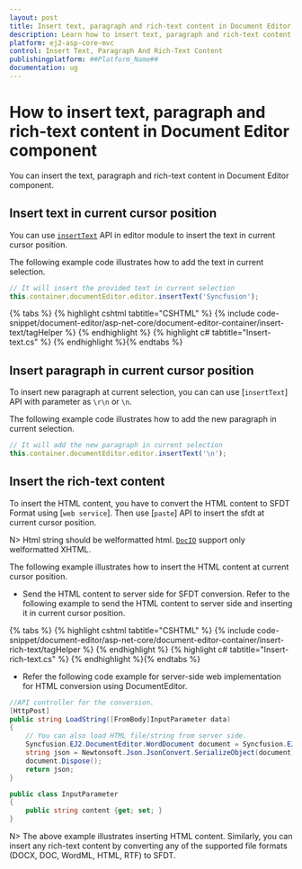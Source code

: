 ```yaml
---
layout: post
title: Insert text, paragraph and rich-text content in Document Editor Component
description: Learn how to insert text, paragraph and rich-text content in Document Editor Component
platform: ej2-asp-core-mvc
control: Insert Text, Paragraph And Rich-Text Content
publishingplatform: ##Platform_Name##
documentation: ug
---
```


# How to insert text, paragraph and rich-text content in Document Editor component

You can insert the text, paragraph and rich-text content in Document Editor component.

## Insert text in current cursor position

You can use [`insertText`](https://ej2.syncfusion.com/aspnetcore/documentation/api/document-editor/editor/#inserttext) API in editor module to insert the text in current cursor position.

The following example code illustrates how to add the text in current selection.

```typescript
// It will insert the provided text in current selection
this.container.documentEditor.editor.insertText('Syncfusion');
```

{% tabs %}
{% highlight cshtml tabtitle="CSHTML" %}
{% include code-snippet/document-editor/asp-net-core/document-editor-container/insert-text/tagHelper %}
{% endhighlight %}
{% highlight c# tabtitle="Insert-text.cs" %}
{% endhighlight %}{% endtabs %}


## Insert paragraph in current cursor position

To insert new paragraph at current selection, you can can use [`insertText`] API with parameter as `\r\n` or `\n`.

The following example code illustrates how to add the new paragraph in current selection.

```typescript
// It will add the new paragraph in current selection
this.container.documentEditor.editor.insertText('\n');
```

## Insert the rich-text content

To insert the HTML content, you have to convert the HTML content to SFDT Format using [`web service`]. Then use [`paste`] API to insert the sfdt at current cursor position.

N> Html string should be welformatted html. [`DocIO`](https://help.syncfusion.com/file-formats/docio/html) support only welformatted XHTML.  

The following example illustrates how to insert the HTML content at current cursor position.

* Send the HTML content to server side for SFDT conversion. Refer to the following example to send the HTML content to server side and inserting it in current cursor position.


{% tabs %}
{% highlight cshtml tabtitle="CSHTML" %}
{% include code-snippet/document-editor/asp-net-core/document-editor-container/insert-rich-text/tagHelper %}
{% endhighlight %}
{% highlight c# tabtitle="Insert-rich-text.cs" %}
{% endhighlight %}{% endtabs %}


* Refer the following code example for server-side web implementation for HTML conversion using DocumentEditor.

```c#
//API controller for the conversion.
[HttpPost]
public string LoadString([FromBody]InputParameter data)
{
    // You can also load HTML file/string from server side.
    Syncfusion.EJ2.DocumentEditor.WordDocument document = Syncfusion.EJ2.DocumentEditor.WordDocument.LoadString(data.content, FormatType.Html); // Convert the HTML to SFDT format.
    string json = Newtonsoft.Json.JsonConvert.SerializeObject(document);
    document.Dispose();
    return json;
}

public class InputParameter
{
    public string content {get; set; }
}
```

N> The above example illustrates inserting HTML content. Similarly, you can insert any rich-text content by converting any of the supported file formats (DOCX, DOC, WordML, HTML, RTF) to SFDT.